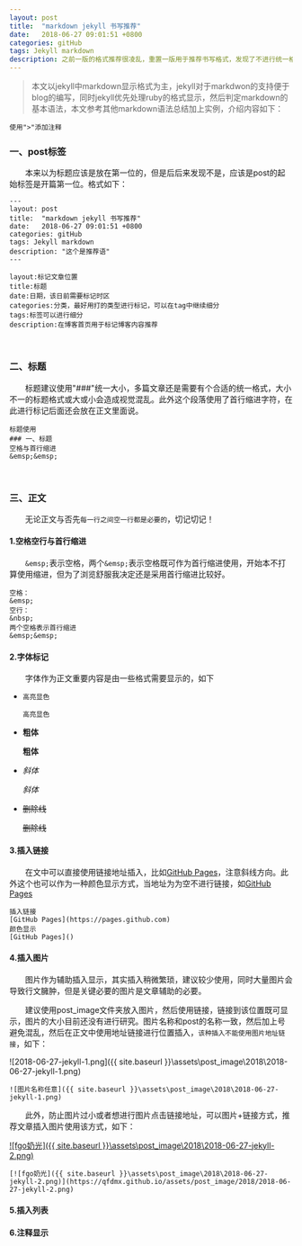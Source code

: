 ```yaml
---
layout: post
title:  "markdown jekyll 书写推荐"
date:   2018-06-27 09:01:51 +0800
categories: gitHub
tags: Jekyll markdown
description: 之前一版的格式推荐很凌乱，重置一版用于推荐书写格式，发现了不进行统一格式.博客浏览起来和凌乱。一年又一年的github博客修炼又开始了。（2019-06-23更新）
---
```


>本文以jekyll中markdown显示格式为主，jekyll对于markdwon的支持便于blog的编写，同时jekyll优先处理ruby的格式显示，然后判定markdown的基本语法，本文参考其他markdown语法总结加上实例，介绍内容如下：

	使用">"添加注释

### 一、post标签

&emsp;&emsp;本来以为标题应该是放在第一位的，但是后后来发现不是，应该是post的起始标签是开篇第一位。格式如下：

	---
	layout: post
	title:  "markdown jekyll 书写推荐"
	date:   2018-06-27 09:01:51 +0800
	categories: gitHub
	tags: Jekyll markdown
	description: "这个是推荐语"
	---

>
	layout:标记文章位置
	title:标题
	date:日期，该日前需要标记时区
	categories:分类，最好用打的类型进行标记，可以在tag中继续细分
	tags:标签可以进行细分
	description:在博客首页用于标记博客内容推荐

&nbsp;&nbsp;

### 二、标题

&emsp;&emsp;标题建议使用"###"统一大小，多篇文章还是需要有个合适的统一格式，大小不一的标题格式或大或小会造成视觉混乱。此外这个段落使用了首行缩进字符，在此进行标记后面还会放在正文里面说。

	标题使用
	### 一、标题
	空格与首行缩进
	&emsp;&emsp;

&nbsp;

### 三、正文

&emsp;&emsp;无论正文与否先`每一行之间空一行都是必要的`，切记切记！

#### 1.空格空行与首行缩进

&emsp;&emsp;`&emsp;`表示空格，两个`&emsp;`表示空格既可作为首行缩进使用，开始本不打算使用缩进，但为了浏览舒服我决定还是采用首行缩进比较好。

	空格：
	&emsp;
	空行：
	&nbsp;
	两个空格表示首行缩进
	&emsp;&emsp;

#### 2.字体标记

&emsp;&emsp;字体作为正文重要内容是由一些格式需要显示的，如下

* `高亮显色`


	`高亮显色`

* **粗体**


	**粗体**

* *斜体*


	*斜体*

* ~~删除线~~


	~~删除线~~

#### 3.插入链接

&emsp;&emsp;在文中可以直接使用链接地址插入，比如[GitHub Pages](https://pages.github.com)，注意斜线方向。此外这个也可以作为一种颜色显示方式，当地址为为空不进行链接，如[GitHub Pages]()

	插入链接
	[GitHub Pages](https://pages.github.com)
	颜色显示
	[GitHub Pages]()

#### 4.插入图片

&emsp;&emsp;图片作为辅助插入显示，其实插入稍微繁琐，建议较少使用，同时大量图片会导致行文臃肿，但是关键必要的图片是文章辅助的必要。

&emsp;&emsp;建议使用post_image文件夹放入图片，然后使用链接，链接到该位置既可显示，图片的大小目前还没有进行研究。图片名称和post的名称一致，然后加上号避免混乱，然后在正文中使用地址链接进行位置插入，`该种插入不能使用图片地址链接`，如下：

![2018-06-27-jekyll-1.png]({{ site.baseurl }}\assets\post_image\2018\2018-06-27-jekyll-1.png)

	![图片名称任意]({{ site.baseurl }}\assets\post_image\2018\2018-06-27-jekyll-1.png)

&emsp;&emsp;此外，防止图片过小或者想进行图片点击链接地址，可以图片+链接方式，推荐文章插入图片使用该方式，如下：

[![fgo奶光]({{ site.baseurl }}\assets\post_image\2018\2018-06-27-jekyll-2.png)](https://qfdmx.github.io/assets/post_image/2018/2018-06-27-jekyll-2.png)

	[![fgo奶光]({{ site.baseurl }}\assets\post_image\2018\2018-06-27-jekyll-2.png)](https://qfdmx.github.io/assets/post_image/2018/2018-06-27-jekyll-2.png)

#### 5.插入列表
#### 6.注释显示

